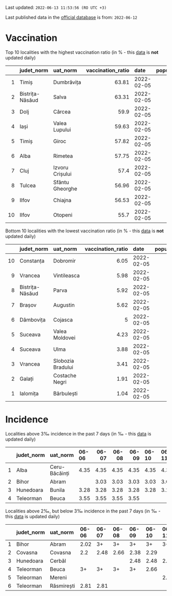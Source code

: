 Last updated: `2022-06-13 11:53:56 (RO UTC +3)`  
  
Last published data in the [official database](https://data.gov.ro/dataset/transparenta-covid) is from: `2022-06-12`
  
# Vaccination  
Top 10 localities with the highest vaccination ratio (in % - this [data](https://vaccinare-covid.gov.ro/situatia-vaccinarii-in-romania/) is **not** updated daily)  
  
|    | judet_norm      | uat_norm        |   vaccination_ratio | date       |   population |   dose_1 |
|---:|:----------------|:----------------|--------------------:|:-----------|-------------:|---------:|
|  1 | Timiș           | Dumbrăvița      |               63.81 | 2022-02-05 |        14668 |     9360 |
|  2 | Bistrița-Năsăud | Salva           |               63.31 | 2022-02-05 |         2753 |     1743 |
|  3 | Dolj            | Cârcea          |               59.9  | 2022-02-05 |         2838 |     1700 |
|  4 | Iași            | Valea Lupului   |               59.63 | 2022-02-05 |        10086 |     6014 |
|  5 | Timiș           | Giroc           |               57.82 | 2022-02-05 |        17954 |    10381 |
|  6 | Alba            | Rimetea         |               57.75 | 2022-02-05 |         1013 |      585 |
|  7 | Cluj            | Izvoru Crișului |               57.4  | 2022-02-05 |         1479 |      849 |
|  8 | Tulcea          | Sfântu Gheorghe |               56.96 | 2022-02-05 |          783 |      446 |
|  9 | Ilfov           | Chiajna         |               56.53 | 2022-02-05 |        28196 |    15939 |
| 10 | Ilfov           | Otopeni         |               55.7  | 2022-02-05 |        18314 |    10201 |
  
Bottom 10 localities with the lowest vaccination ratio (in % - this [data](https://vaccinare-covid.gov.ro/situatia-vaccinarii-in-romania/) is **not** updated daily)  
  
|    | judet_norm      | uat_norm          |   vaccination_ratio | date       |   population |   dose_1 |
|---:|:----------------|:------------------|--------------------:|:-----------|-------------:|---------:|
| 10 | Constanța       | Dobromir          |                6.05 | 2022-02-05 |         3702 |      224 |
|  9 | Vrancea         | Vintileasca       |                5.98 | 2022-02-05 |         1940 |      116 |
|  8 | Bistrița-Năsăud | Parva             |                5.92 | 2022-02-05 |         2585 |      153 |
|  7 | Brașov          | Augustin          |                5.62 | 2022-02-05 |         2116 |      119 |
|  6 | Dâmbovița       | Cojasca           |                5    | 2022-02-05 |         8975 |      449 |
|  5 | Suceava         | Valea Moldovei    |                4.23 | 2022-02-05 |         4680 |      198 |
|  4 | Suceava         | Ulma              |                3.88 | 2022-02-05 |         2242 |       87 |
|  3 | Vrancea         | Slobozia Bradului |                3.41 | 2022-02-05 |         8807 |      300 |
|  2 | Galați          | Costache Negri    |                1.91 | 2022-02-05 |         2727 |       52 |
|  1 | Ialomița        | Bărbulești        |                1.04 | 2022-02-05 |         7599 |       79 |
  
# Incidence  
Localities above 3‰ incidence in the past 7 days (in ‰ - this [data](https://data.gov.ro/dataset/transparenta-covid) is updated daily)  
  
|    | judet_norm   | uat_norm      | 06-06   |   06-07 |   06-08 |   06-09 | 06-10   | 06-11   | 06-12   |
|---:|:-------------|:--------------|:--------|--------:|--------:|--------:|:--------|:--------|:--------|
|  1 | Alba         | Ceru-Băcăinți | 4.35    |    4.35 |    4.35 |    4.35 | 4.35    | 4.35    | 4.37    |
|  2 | Bihor        | Abram         |         |    3.03 |    3.03 |    3.03 | 3.03    | 3.03    | 3.04    |
|  3 | Hunedoara    | Bunila        | 3.28    |    3.28 |    3.28 |    3.28 | 3.28    | 3.28    | 3.28    |
|  4 | Teleorman    | Beuca         | 3.55    |    3.55 |    3.55 |    3.55 |         |         |         |
  
Localities above 2‰, but below 3‰ incidence in the past 7 days (in ‰ - this [data](https://data.gov.ro/dataset/transparenta-covid) is updated daily)  
  
|    | judet_norm   | uat_norm   | 06-06   | 06-07   | 06-08   | 06-09   | 06-10   | 06-11   | 06-12   |
|---:|:-------------|:-----------|:--------|:--------|:--------|:--------|:--------|:--------|:--------|
|  1 | Bihor        | Abram      | 2.02    | 3+      | 3+      | 3+      | 3+      | 3+      | 3+      |
|  2 | Covasna      | Covasna    | 2.2     | 2.48    | 2.66    | 2.38    | 2.29    |         |         |
|  3 | Hunedoara    | Cerbăl     |         |         |         | 2.48    | 2.48    | 2.48    | 2.48    |
|  4 | Teleorman    | Beuca      | 3+      | 3+      | 3+      | 3+      | 2.66    |         |         |
|  5 | Teleorman    | Mereni     |         |         |         |         |         | 2.72    | 2.72    |
|  6 | Teleorman    | Răsmirești | 2.81    | 2.81    |         |         |         |         |         |